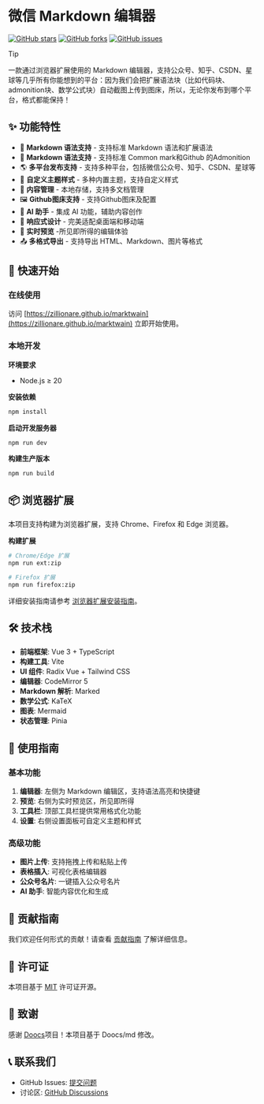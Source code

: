 # 微信 Markdown 编辑器

[![GitHub stars](https://img.shields.io/github/stars/zillionare/marktwain?style=flat-square)](https://github.com/zillionare/marktwain/stargazers)
[![GitHub forks](https://img.shields.io/github/forks/zillionare/marktwain?style=flat-square)](https://github.com/zillionare/marktwain/network)
[![GitHub issues](https://img.shields.io/github/issues/zillionare/marktwain?style=flat-square)](https://github.com/zillionare/marktwain/issues)

> [!tip]
> 一款通过浏览器扩展使用的 Markdown 编辑器，支持公众号、知乎、CSDN、星球等几乎所有你能想到的平台：因为我们会把扩展语法块（比如代码块、admonition块、数学公式块）自动截图上传到图床，所以，无论你发布到哪个平台，格式都能保持！

## ✨ 功能特性

- 📝 **Markdown 语法支持** - 支持标准 Markdown 语法和扩展语法
- 📝 **Markdown 语法支持** - 支持标准 Common mark和Github 的Admonition
- 🌎 **多平台发布支持** - 支持多种平台，包括微信公众号、知乎、CSDN、星球等
- 🎨 **自定义主题样式** - 多种内置主题，支持自定义样式
- 📁 **内容管理** - 本地存储，支持多文档管理
- 🖼️ **Github图床支持** - 支持Github图床及配置
- 🤖 **AI 助手** - 集成 AI 功能，辅助内容创作
- 📱 **响应式设计** - 完美适配桌面端和移动端
- 🔄 **实时预览** -所见即所得的编辑体验
- 📤 **多格式导出** - 支持导出 HTML、Markdown、图片等格式

## 🚀 快速开始

### 在线使用

访问 [https://zillionare.github.io/marktwain](https://zillionare.github.io/marktwain) 立即开始使用。

### 本地开发

**环境要求**

- Node.js ≥ 20

**安装依赖**

```bash
npm install
```

**启动开发服务器**

```bash
npm run dev
```

**构建生产版本**

```bash
npm run build
```

## 📦 浏览器扩展

本项目支持构建为浏览器扩展，支持 Chrome、Firefox 和 Edge 浏览器。

**构建扩展**

```bash
# Chrome/Edge 扩展
npm run ext:zip

# Firefox 扩展
npm run firefox:zip
```

详细安装指南请参考 [浏览器扩展安装指南](docs/BROWSER_EXTENSION_GUIDE.md)。

## 🛠️ 技术栈

- **前端框架**: Vue 3 + TypeScript
- **构建工具**: Vite
- **UI 组件**: Radix Vue + Tailwind CSS
- **编辑器**: CodeMirror 5
- **Markdown 解析**: Marked
- **数学公式**: KaTeX
- **图表**: Mermaid
- **状态管理**: Pinia

## 📖 使用指南

### 基本功能

1. **编辑器**: 左侧为 Markdown 编辑区，支持语法高亮和快捷键
2. **预览**: 右侧为实时预览区，所见即所得
3. **工具栏**: 顶部工具栏提供常用格式化功能
4. **设置**: 右侧设置面板可自定义主题和样式

### 高级功能

- **图片上传**: 支持拖拽上传和粘贴上传
- **表格插入**: 可视化表格编辑器
- **公众号名片**: 一键插入公众号名片
- **AI 助手**: 智能内容优化和生成

## 🤝 贡献指南

我们欢迎任何形式的贡献！请查看 [贡献指南](CONTRIBUTING.md) 了解详细信息。

## 📄 许可证

本项目基于 [MIT](LICENSE) 许可证开源。

## 🙏 致谢

感谢 [Doocs](https://github.com/doocs/md)项目！本项目基于 Doocs/md 修改。

## 📞 联系我们

- GitHub Issues: [提交问题](https://github.com/zillionare/marktwain/issues)
- 讨论区: [GitHub Discussions](https://github.com/zillionare/marktwain/discussions)
